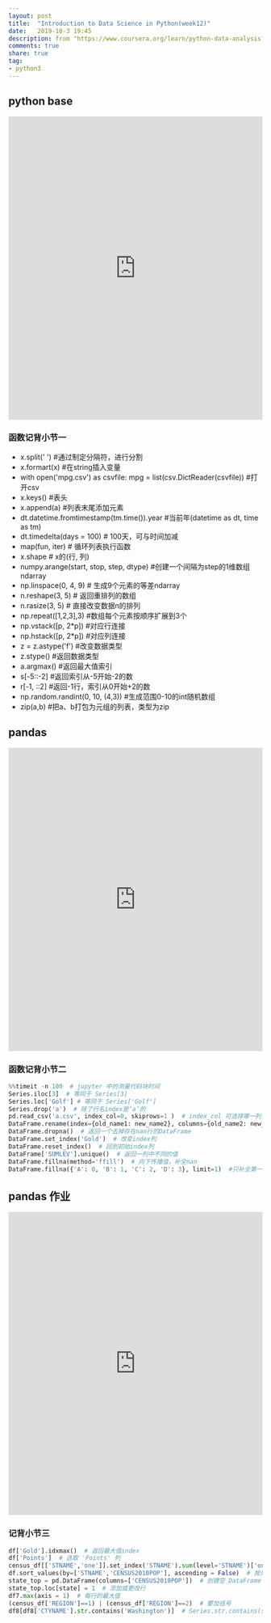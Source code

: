 ```yaml
---
layout: post
title:  "Introduction to Data Science in Python(week12)"
date:   2019-10-3 19:45
description: from "https://www.coursera.org/learn/python-data-analysis?"
comments: true
share: true
tag:
- python3
---
```


## python base
<iframe src="https://nbviewer.jupyter.org/github/leafzsy/leafzsy.github.io/blob/master/images/ipynb/python_week1_notes.ipynb" width="100%" height="600" marginheight="0" marginwidth="0" frameborder="0"></iframe>

### 函数记背小节一
- x.split(' ')  #通过制定分隔符，进行分割
- x.formart(x) #在string插入变量 
- with open('mpg.csv') as csvfile:
    mpg = list(csv.DictReader(csvfile)) #打开csv
- x.keys() #表头
- x.append(a) #列表末尾添加元素
- dt.datetime.fromtimestamp(tm.time()).year #当前年(datetime as dt, time as tm)
-  dt.timedelta(days = 100) # 100天，可与时间加减
- map(fun, iter) # 循环列表执行函数
- x.shape # x的(行, 列)
- numpy.arange(start, stop, step, dtype) #创建一个间隔为step的1维数组ndarray
- np.linspace(0, 4, 9) # 生成9个元素的等差ndarray
- n.reshape(3, 5) # 返回重排列的数组
- n.rasize(3, 5) # 直接改变数据n的排列
- np.repeat([1,2,3],3) #数组每个元素按顺序扩展到3个
- np.vstack([p, 2*p]) #对应行连接
- np.hstack([p, 2*p]) #对应列连接
- z = z.astype('f') #改变数据类型
- z.stype() #返回数据类型
- a.argmax()  #返回最大值索引
- s[-5::-2] #返回索引从-5开始-2的数
- r[-1, ::2] #返回-1行，索引从0开始+2的数
- np.random.randint(0, 10, (4,3)) #生成范围0-10的int随机数组
- zip(a,b) #把a、b打包为元组的列表，类型为zip

## pandas
<iframe src="https://nbviewer.jupyter.org/github/leafzsy/leafzsy.github.io/blob/master/images/ipynb/week2_notes.ipynb" width="100%" height="600" marginheight="0" marginwidth="0" frameborder="0"></iframe>

### 函数记背小节二
```python
%%timeit -n 100  # jupyter 中的测量代码块时间
Series.iloc[3]  # 等同于 Series[3]
Series.loc['Golf'] # 等同于 Series['Golf']
Series.drop('a')  # 除了行名index是‘a’的
pd.read_csv('a.csv', index_col=0, skiprows=1 )  # index_col 可选择哪一列为index ; skiprows 可选择从哪一行开始读取。
DataFrame.rename(index={old_name1: new_name2}, columns={old_name2: new_name2,old_name3: new_name3}, inplace=True) #columns 列; inplace 如果是true 则不进行copy，直接在DataFrame上更改.
DataFrame.dropna()  # 返回一个去掉存在nan行的DataFrame
DataFrame.set_index('Gold')  # 改变index列
DataFrame.reset_index()  # 回到初始index列
DataFrame['SUMLEV'].unique()  # 返回一列中不同的值
DataFrame.fillna(method='ffill')  # 向下传播值，补全nan
DataFrame.fillna({'A': 0, 'B': 1, 'C': 2, 'D': 3}, limit=1)  #只补全第一行
``` 

## pandas 作业
<iframe src="https://nbviewer.jupyter.org/github/leafzsy/leafzsy.github.io/blob/master/images/ipynb/Assignment2.ipynb" width="100%" height="600" marginheight="0" marginwidth="0" frameborder="0"></iframe>

### 记背小节三
```python
df['Gold'].idxmax()  # 返回最大值index
df['Points']  # 选取 'Points' 列
census_df[['STNAME','one']].set_index('STNAME').sum(level='STNAME')['one'].idxmax()  # 算出每个相同的 STNAME 的和，并找出求和后 one 中最大的index
df.sort_values(by=['STNAME','CENSUS2010POP'], ascending = False)  # 按先后倒序排列
state_top = pd.DataFrame(columns=['CENSUS2010POP'])  # 创建空 DataFrame
state_top.loc[state] = 1  # 添加或更改行
df7.max(axis = 1)  # 每行的最大值
(census_df['REGION']==1) | (census_df['REGION']==2)  # 要加括号
df8[df8['CTYNAME'].str.contains('Washington')]  # Series.str.contains(self, pat, case=True, flags=0, na=nan, regex=True) 包含string
```
